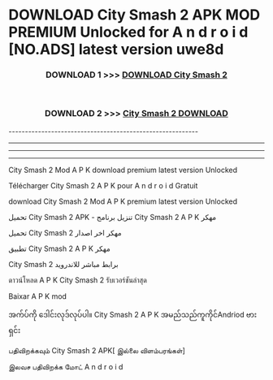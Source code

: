 # DOWNLOAD City Smash 2  APK MOD PREMIUM Unlocked for A n d r o i d [NO.ADS] latest version uwe8d 



<div align="center">

<h3>DOWNLOAD 1 >>> <a href="https://getmod2.web.app/?judul=City Smash 2 ">DOWNLOAD City Smash 2 </a></h3><br>

<h3>DOWNLOAD 2 >>> <a href="https://getmod2.web.app/?judul=City Smash 2 ">City Smash 2  DOWNLOAD </a></h3>

</div>
----------------------------------------------------------

----------------------------------------------------------

----------------------------------------------------------

----------------------------------------------------------

City Smash 2  Mod A P K download premium latest version Unlocked

Télécharger City Smash 2  A P K pour A n d r o i d Gratuit

download City Smash 2  Mod A P K premium latest version Unlocked

تحميل City Smash 2  APK - تنزيل برنامج City Smash 2  A P K مهكر

تحميل City Smash 2  مهكر اخر اصدار

تطبيق City Smash 2  A P K مهكر

City Smash 2  برابط مباشر للاندرويد

ดาวน์โหลด A P K City Smash 2  รับเวอร์ชันล่าสุด

Baixar A P K mod

အက်ပ်ကို ဒေါင်းလုဒ်လုပ်ပါ။ City Smash 2  A P K အမည်သည်ကူကိုင်Andriod ဗားရှင်း

பதிவிறக்கவும் City Smash 2  APK[ இல்லை விளம்பரங்கள்] 
 
இலவச பதிவிறக்க மோட் A n d r o i d



